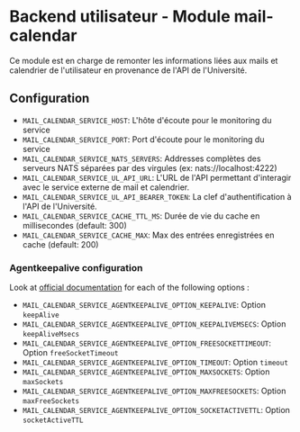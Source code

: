 # Backend utilisateur - Module mail-calendar
Ce module est en charge de remonter les informations liées aux mails et calendrier de l'utilisateur en provenance de l'API de l'Université.

## Configuration
- `MAIL_CALENDAR_SERVICE_HOST`: L'hôte d'écoute pour le monitoring du service
- `MAIL_CALENDAR_SERVICE_PORT`: Port d'écoute pour le monitoring du service
- `MAIL_CALENDAR_SERVICE_NATS_SERVERS`: Addresses complètes des serveurs NATS séparées par des virgules (ex: nats://localhost:4222)
- `MAIL_CALENDAR_SERVICE_UL_API_URL`: L'URL de l'API permettant d'interagir avec le service externe de mail et calendrier.
- `MAIL_CALENDAR_SERVICE_UL_API_BEARER_TOKEN`: La clef d'authentification à l'API de l'Université.
- `MAIL_CALENDAR_SERVICE_CACHE_TTL_MS`: Durée de vie du cache en millisecondes (default: 300)
- `MAIL_CALENDAR_SERVICE_CACHE_MAX`: Max des entrées enregistrées en cache (default: 200)

### Agentkeepalive configuration
Look at [official documentation](https://github.com/node-modules/agentkeepalive#new-agentoptions) for each of the following options :
- `MAIL_CALENDAR_SERVICE_AGENTKEEPALIVE_OPTION_KEEPALIVE`: Option `keepAlive`
- `MAIL_CALENDAR_SERVICE_AGENTKEEPALIVE_OPTION_KEEPALIVEMSECS`: Option `keepAliveMsecs`
- `MAIL_CALENDAR_SERVICE_AGENTKEEPALIVE_OPTION_FREESOCKETTIMEOUT`: Option `freeSocketTimeout`
- `MAIL_CALENDAR_SERVICE_AGENTKEEPALIVE_OPTION_TIMEOUT`: Option `timeout`
- `MAIL_CALENDAR_SERVICE_AGENTKEEPALIVE_OPTION_MAXSOCKETS`: Option `maxSockets`
- `MAIL_CALENDAR_SERVICE_AGENTKEEPALIVE_OPTION_MAXFREESOCKETS`: Option `maxFreeSockets`
- `MAIL_CALENDAR_SERVICE_AGENTKEEPALIVE_OPTION_SOCKETACTIVETTL`: Option `socketActiveTTL`
